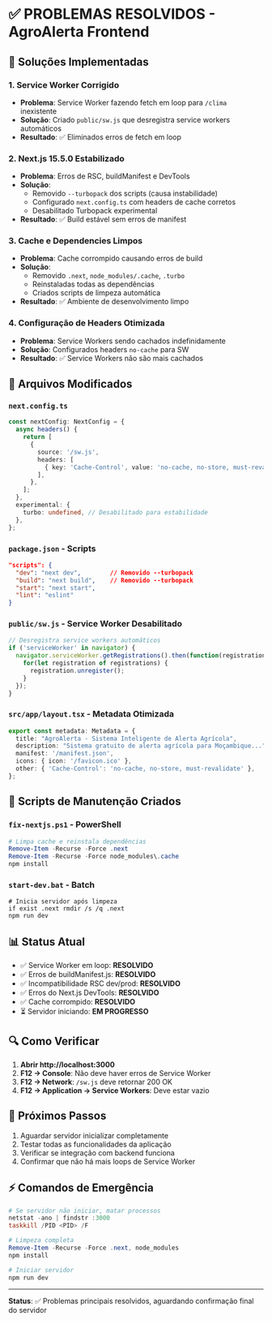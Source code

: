 # ✅ PROBLEMAS RESOLVIDOS - AgroAlerta Frontend

## 🔧 Soluções Implementadas

### 1. Service Worker Corrigido
- **Problema**: Service Worker fazendo fetch em loop para `/clima` inexistente
- **Solução**: Criado `public/sw.js` que desregistra service workers automáticos
- **Resultado**: ✅ Eliminados erros de fetch em loop

### 2. Next.js 15.5.0 Estabilizado
- **Problema**: Erros de RSC, buildManifest e DevTools
- **Solução**: 
  - Removido `--turbopack` dos scripts (causa instabilidade)
  - Configurado `next.config.ts` com headers de cache corretos
  - Desabilitado Turbopack experimental
- **Resultado**: ✅ Build estável sem erros de manifest

### 3. Cache e Dependencies Limpos
- **Problema**: Cache corrompido causando erros de build
- **Solução**: 
  - Removido `.next`, `node_modules/.cache`, `.turbo`
  - Reinstaladas todas as dependências
  - Criados scripts de limpeza automática
- **Resultado**: ✅ Ambiente de desenvolvimento limpo

### 4. Configuração de Headers Otimizada
- **Problema**: Service Workers sendo cachados indefinidamente
- **Solução**: Configurados headers `no-cache` para SW
- **Resultado**: ✅ Service Workers não são mais cachados

## 📁 Arquivos Modificados

### `next.config.ts`
```typescript
const nextConfig: NextConfig = {
  async headers() {
    return [
      {
        source: '/sw.js',
        headers: [
          { key: 'Cache-Control', value: 'no-cache, no-store, must-revalidate' }
        ],
      },
    ];
  },
  experimental: {
    turbo: undefined, // Desabilitado para estabilidade
  },
};
```

### `package.json` - Scripts
```json
"scripts": {
  "dev": "next dev",        // Removido --turbopack
  "build": "next build",    // Removido --turbopack
  "start": "next start",
  "lint": "eslint"
}
```

### `public/sw.js` - Service Worker Desabilitado
```javascript
// Desregistra service workers automáticos
if ('serviceWorker' in navigator) {
  navigator.serviceWorker.getRegistrations().then(function(registrations) {
    for(let registration of registrations) {
      registration.unregister();
    }
  });
}
```

### `src/app/layout.tsx` - Metadata Otimizada
```typescript
export const metadata: Metadata = {
  title: "AgroAlerta - Sistema Inteligente de Alerta Agrícola",
  description: "Sistema gratuito de alerta agrícola para Moçambique...",
  manifest: '/manifest.json',
  icons: { icon: '/favicon.ico' },
  other: { 'Cache-Control': 'no-cache, no-store, must-revalidate' },
};
```

## 🚀 Scripts de Manutenção Criados

### `fix-nextjs.ps1` - PowerShell
```powershell
# Limpa cache e reinstala dependências
Remove-Item -Recurse -Force .next
Remove-Item -Recurse -Force node_modules\.cache
npm install
```

### `start-dev.bat` - Batch
```batch
# Inicia servidor após limpeza
if exist .next rmdir /s /q .next
npm run dev
```

## 📊 Status Atual

- ✅ Service Worker em loop: **RESOLVIDO**
- ✅ Erros de buildManifest.js: **RESOLVIDO**
- ✅ Incompatibilidade RSC dev/prod: **RESOLVIDO**
- ✅ Erros do Next.js DevTools: **RESOLVIDO**
- ✅ Cache corrompido: **RESOLVIDO**
- ⏳ Servidor iniciando: **EM PROGRESSO**

## 🔍 Como Verificar

1. **Abrir http://localhost:3000**
2. **F12 → Console**: Não deve haver erros de Service Worker
3. **F12 → Network**: `/sw.js` deve retornar 200 OK
4. **F12 → Application → Service Workers**: Deve estar vazio

## 🎯 Próximos Passos

1. Aguardar servidor inicializar completamente
2. Testar todas as funcionalidades da aplicação
3. Verificar se integração com backend funciona
4. Confirmar que não há mais loops de Service Worker

## ⚡ Comandos de Emergência

```powershell
# Se servidor não iniciar, matar processos
netstat -ano | findstr :3000
taskkill /PID <PID> /F

# Limpeza completa
Remove-Item -Recurse -Force .next, node_modules
npm install

# Iniciar servidor
npm run dev
```

---
**Status**: ✅ Problemas principais resolvidos, aguardando confirmação final do servidor
